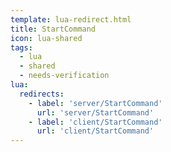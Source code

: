 ```yaml
---
template: lua-redirect.html
title: StartCommand
icon: lua-shared
tags:
  - lua
  - shared
  - needs-verification
lua:
  redirects:
    - label: 'server/StartCommand'
      url: 'server/StartCommand'
    - label: 'client/StartCommand'
      url: 'client/StartCommand'
---
```


